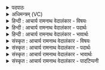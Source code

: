 <details><summary>पदपाठः</summary>

न꣢। हि। ते꣣। पूर्त꣢म्। अ꣣क्षिप꣢त्। अ꣣क्षि। प꣢त्। भु꣡व꣢꣯त्। ने꣣मानाम्। पते। अ꣡थ꣢꣯। दु꣡वः꣢꣯। व꣣नवसे। ७०७।
</details>

<details><summary>अधिमन्त्रम् (VC)</summary>

- अग्निः
- भरद्वाजो बार्हस्पत्यः
- गायत्री
- षड्जः
</details>

<details><summary>हिन्दी : आचार्य रामनाथ वेदालंकार - विषयः</summary>

अगले मन्त्र में शिष्य गुरु को कह रहे हैं।
</details>

<details><summary>हिन्दी : आचार्य रामनाथ वेदालंकार - पदार्थः</summary>

पदार्थान्वयभाषाः -  हे(नेमानां पते)हम अपूर्णों के पालनकर्ता आचार्यवर! (ते)आपका(पूर्तम्)पालनपूरण(अक्षिपत्)आँख आदि इन्द्रियों को पतन की ओर ले जानेवाला(नहि)न(भुवत्)होवे।(अथ)और,आप हमारे(दुवः)सत्कार को(वनवसे)स्वीकार कीजिए ॥३॥
</details>

<details><summary>हिन्दी : आचार्य रामनाथ वेदालंकार - भावार्थः</summary>

भावार्थभाषाः -  गुरुजन शिष्यों को भली-भाँति पढ़ाकर सदाचार में प्रवृत्त करें और शिष्य उनका श्रद्धा के साथ सत्कार करें ॥३॥
</details>

<details><summary>संस्कृत : आचार्य रामनाथ वेदालंकार - विषयः</summary>

अथ शिष्या गुरुं प्राहुः।
</details>

<details><summary>संस्कृत : आचार्य रामनाथ वेदालंकार - पदार्थः</summary>

पदार्थान्वयभाषाः -  हे(नेमानां२पते)अपूर्णानाम् अस्माकम्[त्वो नेम इत्यर्धस्य। निरु० ३।२०।]पालक आचार्यवर! (ते)तव(पूर्तम्)पालनं,पूरणं(अक्षि-पत्)नेत्रादीनाम् इन्द्रियाणां पातयितृ(नहि)नैव(भुवत्)भवेत्।(अथ)अपि च,त्वम् अस्माकम्(दुवः)परिचरणम्।[दुवस्यतिः परिचरणकर्मा निघं० ३।५।] (वनवसे)सम्भजस्व।[वन सम्भक्तौ,लेटि रूपम्]॥३॥३
</details>

<details><summary>संस्कृत : आचार्य रामनाथ वेदालंकार - भावार्थः</summary>

भावार्थभाषाः -  गुरवः शिष्यान् सम्यगध्याप्य सदाचारे प्रवर्त्तयेयुः,शिष्याश्च तान् श्रद्धया सत्कुर्युः ॥३॥
</details>

<details><summary>संस्कृत : आचार्य रामनाथ वेदालंकार - पादटिप्पनी</summary>

टिप्पणी:   १. ऋ० ६।१६।१८। २. नेमानां शरीरिणाम् इन्द्रियाणां वा—इति वि०। ३. ऋग्भाष्ये दयानन्दर्षिर्मन्त्रमिमं ‘ये मनुष्याः सत्याचारं कुर्वन्ति तेषां कामपूर्तिः कदापि न हन्यते’ इति विषये व्याख्यातवान्।
</details>